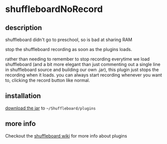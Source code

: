 # shuffleboardNoRecord

## description
shuffleboard didn't go to preschool, so is bad at sharing RAM

stop the shuffleboard recording as soon as the plugins loads. 

rather than needing to remember to stop recording everytime we load shuffleboard (and a bit more elegant than just commenting out a single line in shuffleboard source and building our own .jar), this plugin just stops the recording when it loads. you can always start recording whenever you want to, clicking the record button like normal.

## installation
[download the jar](https://github.com/teamhyper/shuffleboardNoRecord/releases/latest) to `~/Shuffleboard/plugins`

## more info
Checkout the [shuffleboard wiki](https://github.com/wpilibsuite/shuffleboard/wiki/Plugins) for more info about plugins
